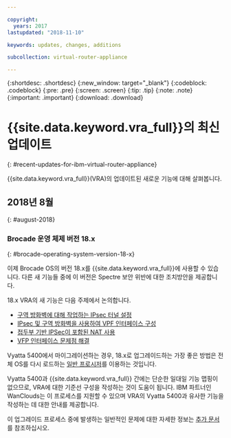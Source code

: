 ```yaml
---

copyright:
  years: 2017
lastupdated: "2018-11-10"

keywords: updates, changes, additions

subcollection: virtual-router-appliance

---
```


{:shortdesc: .shortdesc}
{:new_window: target="_blank"}
{:codeblock: .codeblock}
{:pre: .pre}
{:screen: .screen}
{:tip: .tip}
{:note: .note}
{:important: .important}
{:download: .download}


# {{site.data.keyword.vra_full}}의 최신 업데이트
{: #recent-updates-for-ibm-virtual-router-appliance}

{{site.data.keyword.vra_full}}(VRA)의 업데이트된 새로운 기능에 대해 살펴봅니다.

## 2018년 8월
{: #august-2018}

### Brocade 운영 체제 버전 18.x
{: #brocade-operating-system-version-18-x}

이제 Brocade OS의 버전 18.x를 {{site.data.keyword.vra_full}}에 사용할 수 있습니다. 다른 새 기능들 중에 이 버전은 Spectre 보안 위반에 대한 조치방안을 제공합니다.

18.x VRA의 새 기능은 다음 주제에서 논의합니다.

* [구역 방화벽에 대해 작업하는 IPsec 터널 설정](/docs/infrastructure/virtual-router-appliance?topic=virtual-router-appliance-setting-up-an-ipsec-tunnel-that-works-with-zone-firewalls)
* [IPsec 및 구역 방화벽을 사용하여 VPF 인터페이스 구성](/docs/infrastructure/virtual-router-appliance?topic=virtual-router-appliance-configuring-a-vfp-interface-with-ipsec-and-zone-firewalls)
* [접두부 기반 IPSec이 포함된 NAT 사용](/docs/infrastructure/virtual-router-appliance?topic=virtual-router-appliance-using-nat-with-prefix-based-ipsec)
* [VFP 인터페이스 문제점 해결](/docs/infrastructure/virtual-router-appliance?topic=virtual-router-appliance-troubleshooting-your-vfp-interface)

Vyatta 5400에서 마이그레이션하는 경우, 18.x로 업그레이드하는 가장 좋은 방법은 전체 OS를 다시 로드하는 [일반 프로시저](/docs/infrastructure/virtual-router-appliance?topic=virtual-router-appliance-upgrading-the-os)를 이용하는 것입니다.

Vyatta 5400과 {{site.data.keyword.vra_full}} 간에는 단순한 일대일 기능 맵핑이 없으므로, VRA에 대한 기준선 구성을 작성하는 것이 도움이 됩니다. IBM 파트너인 WanClouds는 이 프로세스를 지원할 수 있으며 VRA의 Vyatta 5400과 유사한 기능을 작성하는 데 대한 안내를 제공합니다.

이 업그레이드 프로세스 중에 발생하는 일반적인 문제에 대한 자세한 정보는 [추가 문서](/docs/infrastructure/virtual-router-appliance?topic=virtual-router-appliance-vyatta-5400-common-migration-issues)를 참조하십시오.
